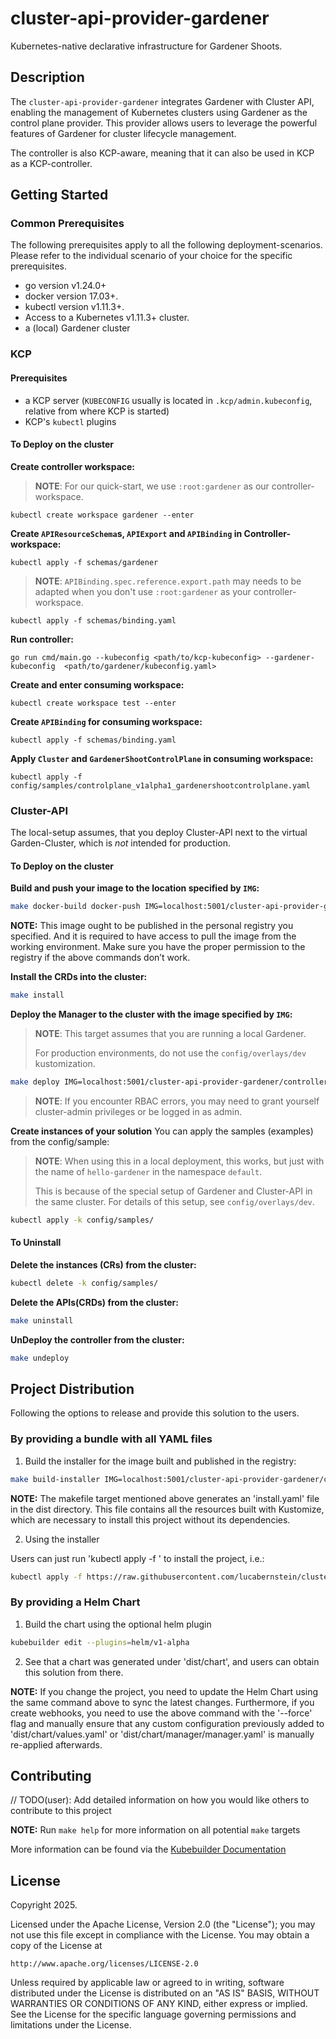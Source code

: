 # cluster-api-provider-gardener
Kubernetes-native declarative infrastructure for Gardener Shoots. 

## Description
The `cluster-api-provider-gardener` integrates Gardener with Cluster API, enabling the management of Kubernetes clusters
using Gardener as the control plane provider.
This provider allows users to leverage the powerful features of Gardener for cluster lifecycle management.

The controller is also KCP-aware, meaning that it can also be used in KCP as a KCP-controller.

## Getting Started

### Common Prerequisites

The following prerequisites apply to all the following deployment-scenarios.
Please refer to the individual scenario of your choice for the specific prerequisites.

- go version v1.24.0+
- docker version 17.03+.
- kubectl version v1.11.3+.
- Access to a Kubernetes v1.11.3+ cluster.
- a (local) Gardener cluster

### KCP

#### Prerequisites

- a KCP server (`KUBECONFIG` usually is located in `.kcp/admin.kubeconfig`, relative from where KCP is started)
- KCP's `kubectl` plugins

#### To Deploy on the cluster

**Create controller workspace:**
> **NOTE**: For our quick-start, we use `:root:gardener` as our controller-workspace.
```shell
kubectl create workspace gardener --enter
```

**Create `APIResourceSchema`s, `APIExport` and `APIBinding` in Controller-workspace:**
```shell
kubectl apply -f schemas/gardener
```

> **NOTE**: `APIBinding.spec.reference.export.path` may needs to be adapted when you don't use `:root:gardener` as your controller-workspace.
```shell
kubectl apply -f schemas/binding.yaml
```

**Run controller:**
```shell
go run cmd/main.go --kubeconfig <path/to/kcp-kubeconfig> --gardener-kubeconfig  <path/to/gardener/kubeconfig.yaml>

```

**Create and enter consuming workspace:**
```shell
kubectl create workspace test --enter
```

**Create `APIBinding` for consuming workspace:**
```shell
kubectl apply -f schemas/binding.yaml
```

**Apply `Cluster` and `GardenerShootControlPlane` in consuming workspace:**
```shell
kubectl apply -f config/samples/controlplane_v1alpha1_gardenershootcontrolplane.yaml
```

### Cluster-API

The local-setup assumes, that you deploy Cluster-API next to the virtual Garden-Cluster, which is _not_ intended for production.

#### To Deploy on the cluster

**Build and push your image to the location specified by `IMG`:**

```sh
make docker-build docker-push IMG=localhost:5001/cluster-api-provider-gardener/controller:latest
```

**NOTE:** This image ought to be published in the personal registry you specified.
And it is required to have access to pull the image from the working environment.
Make sure you have the proper permission to the registry if the above commands don’t work.

**Install the CRDs into the cluster:**

```sh
make install
```

**Deploy the Manager to the cluster with the image specified by `IMG`:**

> **NOTE**: This target assumes that you are running a local Gardener.
> 
> For production environments, do not use the `config/overlays/dev` kustomization.

```sh
make deploy IMG=localhost:5001/cluster-api-provider-gardener/controller:latest GARDENER_KUBECONFIG=<path/to/gardener/kubeconfig.yaml>
```

> **NOTE**: If you encounter RBAC errors, you may need to grant yourself cluster-admin
privileges or be logged in as admin.

**Create instances of your solution**
You can apply the samples (examples) from the config/sample:

> **NOTE**: When using this in a local deployment, this works, but just with the name of `hello-gardener` in the namespace `default`.
> 
> This is because of the special setup of Gardener and Cluster-API in the same cluster.
> For details of this setup, see `config/overlays/dev`.

```sh
kubectl apply -k config/samples/
```

#### To Uninstall

**Delete the instances (CRs) from the cluster:**

```sh
kubectl delete -k config/samples/
```

**Delete the APIs(CRDs) from the cluster:**

```sh
make uninstall
```

**UnDeploy the controller from the cluster:**

```sh
make undeploy
```

## Project Distribution

Following the options to release and provide this solution to the users.

### By providing a bundle with all YAML files

1. Build the installer for the image built and published in the registry:

```sh
make build-installer IMG=localhost:5001/cluster-api-provider-gardener/controller:latest
```

**NOTE:** The makefile target mentioned above generates an 'install.yaml'
file in the dist directory. This file contains all the resources built
with Kustomize, which are necessary to install this project without its
dependencies.

2. Using the installer

Users can just run 'kubectl apply -f <URL for YAML BUNDLE>' to install
the project, i.e.:

```sh
kubectl apply -f https://raw.githubusercontent.com/lucabernstein/cluster-api-provider-gardener/main/dist/install.yaml
```

### By providing a Helm Chart

1. Build the chart using the optional helm plugin

```sh
kubebuilder edit --plugins=helm/v1-alpha
```

2. See that a chart was generated under 'dist/chart', and users
can obtain this solution from there.

**NOTE:** If you change the project, you need to update the Helm Chart
using the same command above to sync the latest changes. Furthermore,
if you create webhooks, you need to use the above command with
the '--force' flag and manually ensure that any custom configuration
previously added to 'dist/chart/values.yaml' or 'dist/chart/manager/manager.yaml'
is manually re-applied afterwards.

## Contributing
// TODO(user): Add detailed information on how you would like others to contribute to this project

**NOTE:** Run `make help` for more information on all potential `make` targets

More information can be found via the [Kubebuilder Documentation](https://book.kubebuilder.io/introduction.html)

## License

Copyright 2025.

Licensed under the Apache License, Version 2.0 (the "License");
you may not use this file except in compliance with the License.
You may obtain a copy of the License at

    http://www.apache.org/licenses/LICENSE-2.0

Unless required by applicable law or agreed to in writing, software
distributed under the License is distributed on an "AS IS" BASIS,
WITHOUT WARRANTIES OR CONDITIONS OF ANY KIND, either express or implied.
See the License for the specific language governing permissions and
limitations under the License.

